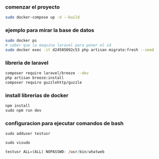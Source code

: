 
### comenzar el proyecto 
```sh
sudo docker-compose up -d --build
```

### ejemplo para mirar la base de datos 
```sh
sudo docker ps 
# saber que la maquina laravel para poner el id
sudo docker exec -it d24505092c53 php artisan migrate:fresh --seed
```

### libreria de laravel
```sh
composer require laravel/breeze --dev
php artisan breeze:install
composer require guzzlehttp/guzzle
```

### install librerias de docker
```r
npm install
sudo npm run dev
```

### configuracion para ejecutar comandos de bash 
```r
sudo adduser testusr

sudo visudo

testusr ALL=(ALL) NOPASSWD: /usr/bin/whatweb

```


